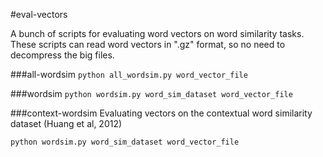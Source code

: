 #eval-vectors

A bunch of scripts for evaluating word vectors on word similarity tasks. These scripts can read word vectors in ".gz" format, so no need to decompress the big files.

###all-wordsim
```python all_wordsim.py word_vector_file```

###wordsim
```python wordsim.py word_sim_dataset word_vector_file```

###context-wordsim
Evaluating vectors on the contextual word similarity dataset (Huang et al, 2012)

```python wordsim.py word_sim_dataset word_vector_file```
